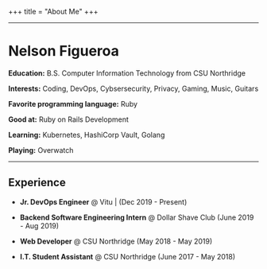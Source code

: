 +++
title = "About Me"
+++

---
# Nelson Figueroa

**Education:** B.S. Computer Information Technology from CSU Northridge

**Interests:** Coding, DevOps, Cybsersecurity, Privacy, Gaming, Music, Guitars

**Favorite programming language:** Ruby

**Good at:** Ruby on Rails Development

**Learning:** Kubernetes, HashiCorp Vault, Golang

**Playing:** Overwatch

---

## Experience

- **Jr. DevOps Engineer** @ Vitu | (Dec 2019 - Present)

- **Backend Software Engineering Intern** @ Dollar Shave Club (June 2019 - Aug 2019)

- **Web Developer** @ CSU Northridge (May 2018 - May 2019)

- **I.T. Student Assistant** @ CSU Northridge (June 2017 - May 2018)
